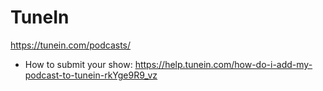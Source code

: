 # TuneIn
https://tunein.com/podcasts/
* How to submit your show: https://help.tunein.com/how-do-i-add-my-podcast-to-tunein-rkYge9R9_vz

